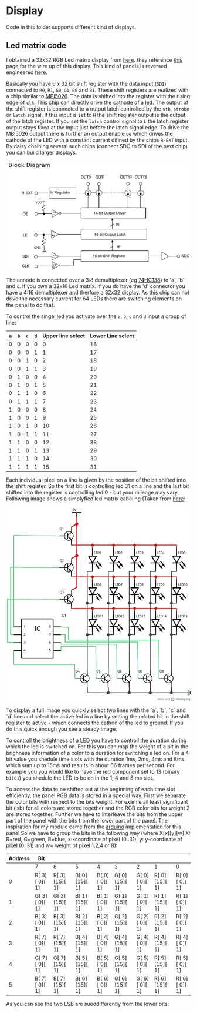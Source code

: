 # Display #

Code in this folder supports different kind of displays.

## Led matrix code ##
I obtained a 32x32 RGB Led matrix display from [here](http://www.play-zone.ch/de/bauteile/led/segmente-matrix/rgb-led-panel-32x32.html).
they reference [this](https://learn.sparkfun.com/tutorials/rgb-panel-hookup-guide) page for the wire up of this display. This kind of panels is reversed engineered [here](http://www.rayslogic.com/propeller/Programming/AdafruitRGB/AdafruitRGB.htm).

Basically you have 6 x 32 bit shift register with the data input (`SDI`) connected to `R0`, `R1`, `G0`, `G1`, `B0` and `B1`. These shift registers are realized with a chip similar to [MPI5026](http:/www.rayslogic.com/propeller/Programming/AdafruitRGB/MBI5026.pdf). The data is shifted into the register with the rising edge of `clk`. This chip can directly drive the cathode of a led. The output of the shift register is connected to a output latch controlled by the `stb`, `strobe` or `latch` signal. If this input is set to `H` the shift register output is the output of the latch register. If you set the `latch` control signal to `L` the latch register output stays fixed at the input just before the latch signal edge. To drive the MBI5026 output there is further an output enable `oe` which drives the cathode of the LED with a constant current difined by the chips `R-EXT` input. By daisy chaining several such chips (connect SDO to SDI of the next chip) you can build larger displays.
<p align="center">
  <img src="pic/MBI5026.png" alt="Block diagramm of MBI5026"/>
</p>

The annode is connected over a 3:8 demultiplexer (eg [74HC138](http://www.mouser.com/ds/2/405/sn74hc138-445126.pdf)) to 'a', 'b' and `c`. If you own a 32x16 Led matrix. If you do have the 'd' connector you have a 4:16 demultiplexer and therfore a 32x32 display. As this chip can not drive the necessary current for 64 LEDs there are switching elements on the panel to do that.

To control the singel led you activate over the `a`, `b`, `c` and `d` input a group of line:

 `a` | `b` | `c` | `d` | Upper line select | Lower Line select |
-----|-----|-----|-----|-------------------|-------------------|
  0  |  0  |  0  |  0  |        0          |        16         |
  0  |  0  |  0  |  1  |        1          |        17         |
  0  |  0  |  1  |  0  |        2          |        18         |
  0  |  0  |  1  |  1  |        3          |        19         |
  0  |  1  |  0  |  0  |        4          |        20         |
  0  |  1  |  0  |  1  |        5          |        21         |
  0  |  1  |  1  |  0  |        6          |        22         |
  0  |  1  |  1  |  1  |        7          |        23         |
  1  |  0  |  0  |  0  |        8          |        24         |
  1  |  0  |  0  |  1  |        9          |        25         |
  1  |  0  |  1  |  0  |       10          |        26         |
  1  |  0  |  1  |  1  |       11          |        27         |
  1  |  1  |  0  |  0  |       12          |        38         |
  1  |  1  |  0  |  1  |       13          |        29         |
  1  |  1  |  1  |  0  |       14          |        30         |
  1  |  1  |  1  |  1  |       15          |        31         |

Each individual pixel on a line is given by the position of the bit shifted into the shift register. So the first bit is controlling led 31 on a line and the last bit shifted into the register is controlling led 0 - but your mileage may vary. Following image shows a simplyfied led matrix cabeling (Taken from [here](http://www.tacticalcode.de/2013/01/led-matrix-theoretische-planung.html):

<p align="center">
  <img src="pic/multiplexmatrix.png" alt="How to multiplex"/>
</p>
To display a full image you quickly select two lines with the `a`, `b`, `c` and `d` line and select the active led in a line by setting the related bit in the shift register to active - which connects the cathod of the  led to ground. If you do this quick enough you see a steady image.

To controll the brightness of a LED you have to controll the duration during which the led is switched on. For this you can map the weight of a bit in the brighness information of a color to a duration for switching a led on. For a 4 bit value you shedule time slots with the duration 1ms, 2ms, 4ms and 8ms which sum up to 15ms and results in about 66 frames per second. For example you you would like to have the red component set to 13 (binary `b1101`) you shedule the LED to be on in the 1, 4 and 8 ms slot. 

To access the data to be shifted out at the beginning of each time slot efficiently, the panel RGB data is stored in a special way. First we separate the color bits with respect to the bits weight. For examle all least significant bit (lsb) for all colors are stored together and the RGB color bits for weight 2 are stored together. Further we have to interleave the bits from the upper part of the panel with the bits from the lower part of the panel. The inspiration for my module came from the [arduino](https://github.com/adafruit/RGB-matrix-Panel/blob/master/RGBmatrixPanel.cpp) implementation for this panel So we have to group the bits in the following way (where X[x][y][w] X: R=red, G=green, B=blue, x:xcoordinate of pixel (0..31), y: y-coordinate of pixel (0..31) and w= weight of pixel 1,2,4 or 8):

Address           |   Bit ||||||||
------------------|---------------|---------------|---------------|---------------|---------------|---------------|---------------|---------------|
                  | 7             | 6             | 5             | 4             | 3             | 2             | 1             | 0             |
0                 | R[ 3][ 0][ 1] | R[ 3][15][ 1] | B[ 0][15][ 1] | B[ 0][ 0][ 1] | G[ 0][15][ 1] | G[ 0][ 0][ 1] | R[ 0][15][ 1] | R[ 0][ 0][ 1] | 
1                 | G[ 3][ 0][ 1] | G[ 3][15][ 1] | B[ 1][15][ 1] | B[ 1][ 0][ 1] | G[ 1][15][ 1] | G[ 1][ 0][ 1] | R[ 1][15][ 1] | R[ 1][ 0][ 1] | 
2                 | B[ 3][ 0][ 1] | B[ 3][15][ 1] | B[ 2][15][ 1] | B[ 2][ 0][ 1] | G[ 2][15][ 1] | G[ 2][ 0][ 1] | R[ 2][15][ 1] | R[ 2][ 0][ 1] | 
3                 | R[ 7][ 0][ 1] | R[ 7][15][ 1] | B[ 4][15][ 1] | B[ 4][ 0][ 1] | G[ 4][15][ 1] | G[ 4][ 0][ 1] | R[ 4][15][ 1] | R[ 4][ 0][ 1] | 
4                 | G[ 7][ 0][ 1] | G[ 7][15][ 1] | B[ 5][15][ 1] | B[ 5][ 0][ 1] | G[ 5][15][ 1] | G[ 5][ 0][ 1] | R[ 5][15][ 1] | R[ 5][ 0][ 1] | 
5                 | B[ 7][ 0][ 1] | B[ 7][15][ 1] | B[ 6][15][ 1] | B[ 6][ 0][ 1] | G[ 6][15][ 1] | G[ 6][ 0][ 1] | R[ 6][15][ 1] | R[ 6][ 0][ 1] | 

As you can see the two LSB are sueddifferently from the lower bits. 



